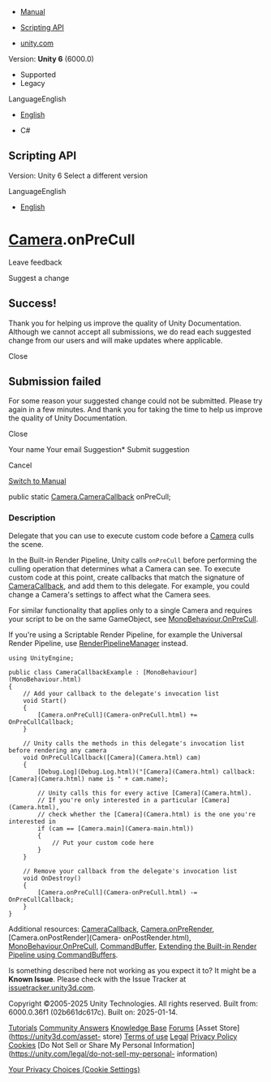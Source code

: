 [ ]()

  * [Manual](../Manual/index.html)
  * [Scripting API](../ScriptReference/index.html)

  * [unity.com](https://unity.com/)

Version: **Unity 6** (6000.0)

  * Supported
  * Legacy

LanguageEnglish

  * [English]()

  * C#

[ ](https://docs.unity3d.com)

## Scripting API

Version: Unity 6 Select a different version

LanguageEnglish

  * [English]()

#  [Camera](Camera.html).onPreCull

Leave feedback

Suggest a change

## Success!

Thank you for helping us improve the quality of Unity Documentation. Although
we cannot accept all submissions, we do read each suggested change from our
users and will make updates where applicable.

Close

## Submission failed

For some reason your suggested change could not be submitted. Please <a>try
again</a> in a few minutes. And thank you for taking the time to help us
improve the quality of Unity Documentation.

Close

Your name Your email Suggestion* Submit suggestion

Cancel

[Switch to Manual](../Manual/class-Camera.html "Go to Camera Component in the
Manual")

public static [Camera.CameraCallback](Camera.CameraCallback.html) onPreCull;

### Description

Delegate that you can use to execute custom code before a
[Camera](Camera.html) culls the scene.

In the Built-in Render Pipeline, Unity calls `onPreCull` before performing the
culling operation that determines what a Camera can see. To execute custom
code at this point, create callbacks that match the signature of
[CameraCallback](Camera.CameraCallback.html), and add them to this delegate.
For example, you could change a Camera's settings to affect what the Camera
sees.  
  
For similar functionality that applies only to a single Camera and requires
your script to be on the same GameObject, see
[MonoBehaviour.OnPreCull](MonoBehaviour.OnPreCull.html).  
  
If you're using a Scriptable Render Pipeline, for example the Universal Render
Pipeline, use [RenderPipelineManager](Rendering.RenderPipelineManager.html)
instead.

    
    
    using UnityEngine;  
      
    public class CameraCallbackExample : [MonoBehaviour](MonoBehaviour.html)
    {
        // Add your callback to the delegate's invocation list
        void Start()
        {
            [Camera.onPreCull](Camera-onPreCull.html) += OnPreCullCallback;
        }  
      
        // Unity calls the methods in this delegate's invocation list before rendering any camera
        void OnPreCullCallback([Camera](Camera.html) cam)
        {
            [Debug.Log](Debug.Log.html)("[Camera](Camera.html) callback: [Camera](Camera.html) name is " + cam.name);  
      
            // Unity calls this for every active [Camera](Camera.html).
            // If you're only interested in a particular [Camera](Camera.html),
            // check whether the [Camera](Camera.html) is the one you're interested in
            if (cam == [Camera.main](Camera-main.html))
            {
                // Put your custom code here
            }
        }  
      
        // Remove your callback from the delegate's invocation list
        void OnDestroy()
        {
            [Camera.onPreCull](Camera-onPreCull.html) -= OnPreCullCallback;
        }
    }
    

Additional resources: [CameraCallback](Camera.CameraCallback.html),
[Camera.onPreRender](Camera-onPreRender.html), [Camera.onPostRender](Camera-
onPostRender.html), [MonoBehaviour.OnPreCull](MonoBehaviour.OnPreCull.html),
[CommandBuffer](Rendering.CommandBuffer.html), [Extending the Built-in Render
Pipeline using CommandBuffers](../Manual/GraphicsCommandBuffers.html).

Is something described here not working as you expect it to? It might be a
**Known Issue**. Please check with the Issue Tracker at
[issuetracker.unity3d.com](https://issuetracker.unity3d.com).

Copyright ©2005-2025 Unity Technologies. All rights reserved. Built from:
6000.0.36f1 (02b661dc617c). Built on: 2025-01-14.

[Tutorials](https://unity3d.com/learn) [Community
Answers](https://answers.unity3d.com) [Knowledge
Base](https://support.unity3d.com/hc/en-us)
[Forums](https://forum.unity3d.com) [Asset Store](https://unity3d.com/asset-
store) [Terms of use](https://docs.unity3d.com/Manual/TermsOfUse.html)
[Legal](https://unity.com/legal) [Privacy
Policy](https://unity.com/legal/privacy-policy)
[Cookies](https://unity.com/legal/cookie-policy) [Do Not Sell or Share My
Personal Information](https://unity.com/legal/do-not-sell-my-personal-
information)

[Your Privacy Choices (Cookie Settings)](javascript:void\(0\);)

